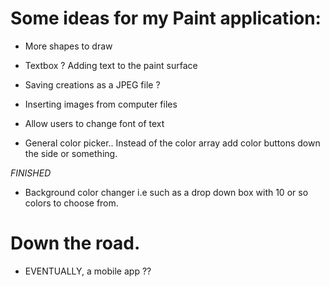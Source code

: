 # Some ideas for my Paint application:

- More shapes to draw

- Textbox ? Adding text to the paint surface

- Saving creations as a JPEG file ?

- Inserting images from computer files

- Allow users to change font of text

- General color picker.. Instead of the color array add color buttons down the side or something.

*FINISHED*

- Background color changer i.e such as a drop down box with 10 or so colors to choose from.

# Down the road.
- EVENTUALLY, a mobile app ??
